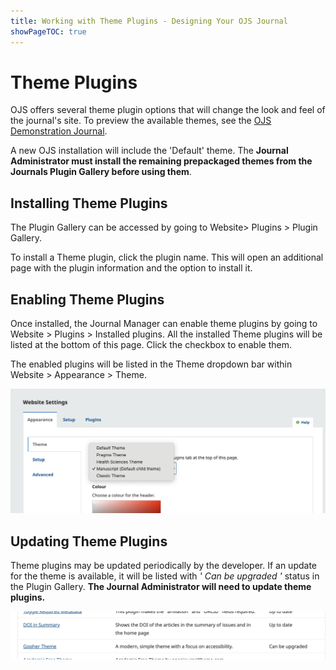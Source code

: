 ```yaml
---
title: Working with Theme Plugins - Designing Your OJS Journal
showPageTOC: true
---
```


# Theme Plugins

OJS offers several theme plugin options that will change the look and feel of the journal's site. To preview the available themes, see the [OJS Demonstration Journal](https://ojs33.demo.publicknowledgeproject.org/).

A new OJS installation will include the 'Default' theme. The **Journal Administrator must install the remaining prepackaged themes from the Journals Plugin Gallery before using them**. 

## Installing Theme Plugins
The Plugin Gallery can be accessed by going to Website> Plugins > Plugin Gallery. 

To install a Theme plugin, click the plugin name. This will open an additional page with the plugin information and the option to install it. 

## Enabling Theme Plugins

Once installed, the Journal Manager can enable theme plugins by going to Website > Plugins > Installed plugins. All the installed Theme plugins will be listed at the bottom of this page. Click the checkbox to enable them. 

The enabled plugins will be listed in the Theme dropdown bar within Website > Appearance > Theme. 

![Dropdown bar with theme options.](./assets/theme-dropdown.png)

## Updating Theme Plugins

Theme plugins may be updated periodically by the developer. If an update for the theme is available, it will be listed with *' Can be upgraded '* status in the Plugin Gallery. **The Journal Administrator will need to update theme plugins.**

![Gopher Theme with the status Can be upgraded](./assets/theme-update.png)
